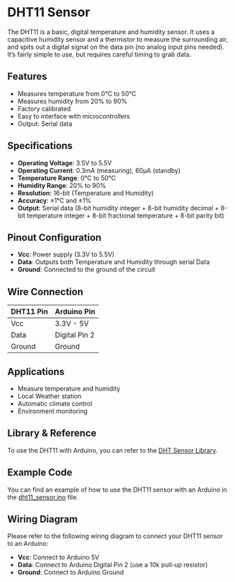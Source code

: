 # DHT11 Sensor

The DHT11 is a basic, digital temperature and humidity sensor. It uses a capacitive humidity sensor and a thermistor to measure the surrounding air, and spits out a digital signal on the data pin (no analog input pins needed). It’s fairly simple to use, but requires careful timing to grab data.

## Features

- Measures temperature from 0°C to 50°C
- Measures humidity from 20% to 90%
- Factory calibrated
- Easy to interface with microcontrollers
- Output: Serial data

## Specifications

- **Operating Voltage**: 3.5V to 5.5V
- **Operating Current**: 0.3mA (measuring), 60μA (standby)
- **Temperature Range**: 0°C to 50°C
- **Humidity Range**: 20% to 90%
- **Resolution**: 16-bit (Temperature and Humidity)
- **Accuracy**: ±1°C and ±1%
- **Output**: Serial data (8-bit humidity integer + 8-bit humidity decimal + 8-bit temperature integer + 8-bit fractional temperature + 8-bit parity bit)

## Pinout Configuration

- **Vcc**: Power supply (3.3V to 5.5V)
- **Data**: Outputs both Temperature and Humidity through serial Data
- **Ground**: Connected to the ground of the circuit

## Wire Connection

| DHT11 Pin | Arduino Pin |
|-----------|-------------|
| Vcc       | 3.3V - 5V   |
| Data      | Digital Pin 2|
| Ground    | Ground       |

## Applications

- Measure temperature and humidity
- Local Weather station
- Automatic climate control
- Environment monitoring

## Library & Reference

To use the DHT11 with Arduino, you can refer to the [DHT Sensor Library](https://www.arduino.cc/reference/en/libraries/dht-sensor-library/).

## Example Code

You can find an example of how to use the DHT11 sensor with an Arduino in the [dht11_sensor.ino](https://github.com/STEAM-EDUCATION/basic_components/blob/main/Digital_Temperature_Humidity_Sensor/Digital_Temperature_Humidity_Sensor.ino) file.

## Wiring Diagram

Please refer to the following wiring diagram to connect your DHT11 sensor to an Arduino:

- **Vcc**: Connect to Arduino 5V
- **Data**: Connect to Arduino Digital Pin 2 (use a 10k pull-up resistor)
- **Ground**: Connect to Arduino Ground

